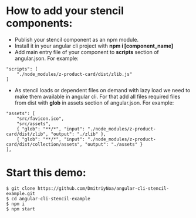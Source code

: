 # How to add your stencil components:
- Publish your stencil component as an npm module.
- Install it in your angular cli project with **npm i [component_name]**
- Add main entry file of your component to **scripts** section of angular.json. For example:
```
"scripts": [
    "./node_modules/z-product-card/dist/zlib.js"
]
```
- As stencil loads or dependent files on demand with lazy load we need to make them available in angular cli. For that add all files required files from dist with **glob** in assets section of angular.json. For example:
```
"assets": [
    "src/favicon.ico",
    "src/assets",
    { "glob": "**/*", "input": "./node_modules/z-product-card/dist/zlib", "output": "./zlib" },
    { "glob": "**/*", "input": "./node_modules/z-product-card/dist/collection/assets", "output": "./assets" }
],
```
# Start this demo:
```
$ git clone https://github.com/DmitriyNoa/angular-cli-stencil-example.git
$ cd angular-cli-stencil-example
$ npm i
$ npm start
```